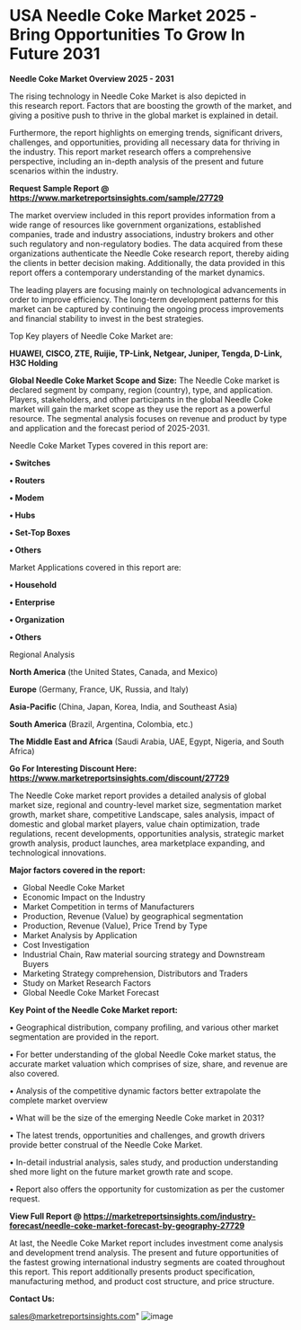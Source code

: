 # USA Needle Coke Market 2025 -Bring Opportunities To Grow In Future 2031

<Strong> Needle Coke Market Overview 2025 - 2031</strong>

The rising technology in Needle Coke Market is also depicted in this research report. Factors that are boosting the growth of the market, and giving a positive push to thrive in the global market is explained in detail.

Furthermore, the report highlights on emerging trends, significant drivers, challenges, and opportunities, providing all necessary data for thriving in the industry. This report market research offers a comprehensive perspective, including an in-depth analysis of the present and future scenarios within the industry.

<strong>Request Sample Report @ <a href=https://www.marketreportsinsights.com/sample/27729>https://www.marketreportsinsights.com/sample/27729</a></strong>

The market overview included in this report provides information from a wide range of resources like government organizations, established companies, trade and industry associations, industry brokers and other such regulatory and non-regulatory bodies. The data acquired from these organizations authenticate the Needle Coke research report, thereby aiding the clients in better decision making. Additionally, the data provided in this report offers a contemporary understanding of the market dynamics.

The leading players are focusing mainly on technological advancements in order to improve efficiency. The long-term development patterns for this market can be captured by continuing the ongoing process improvements and financial stability to invest in the best strategies.

Top Key players of Needle Coke Market are:

<strong>HUAWEI, CISCO, ZTE, Ruijie, TP-Link, Netgear, Juniper, Tengda, D-Link, H3C Holding</strong>

<strong><b>Global Needle Coke Market Scope and Size:</b></strong>
The Needle Coke market is declared segment by company, region (country), type, and application. Players, stakeholders, and other participants in the global Needle Coke market will gain the market scope as they use the report as a powerful resource. The segmental analysis focuses on revenue and product by type and application and the forecast period of 2025-2031.

Needle Coke Market Types covered in this report are:

<strong>• Switches

• Routers

• Modem

• Hubs

• Set-Top Boxes

• Others</strong>

Market Applications covered in this report are:

<strong>• Household

• Enterprise

• Organization

• Others</strong> 

Regional Analysis

<strong>North America</strong> (the United States, Canada, and Mexico)

<strong>Europe</strong> (Germany, France, UK, Russia, and Italy)

<strong>Asia-Pacific</strong> (China, Japan, Korea, India, and Southeast Asia)

<strong>South America</strong> (Brazil, Argentina, Colombia, etc.)

<strong>The Middle East and Africa</strong> (Saudi Arabia, UAE, Egypt, Nigeria, and South Africa)

<strong>Go For Interesting Discount Here: <a href=https://www.marketreportsinsights.com/discount/27729>https://www.marketreportsinsights.com/discount/27729</a></strong>

The Needle Coke market report provides a detailed analysis of global market size, regional and country-level market size, segmentation market growth, market share, competitive Landscape, sales analysis, impact of domestic and global market players, value chain optimization, trade regulations, recent developments, opportunities analysis, strategic market growth analysis, product launches, area marketplace expanding, and technological innovations.

<strong><b>Major factors covered in the report:</b></strong>
<ul>
  <li>Global Needle Coke Market </li>
  <li>Economic Impact on the Industry</li>
  <li>Market Competition in terms of Manufacturers</li>
  <li>Production, Revenue (Value) by geographical segmentation</li>
  <li>Production, Revenue (Value), Price Trend by Type</li>
  <li>Market Analysis by Application</li>
  <li>Cost Investigation</li>
  <li>Industrial Chain, Raw material sourcing strategy and Downstream Buyers</li>
  <li>Marketing Strategy comprehension, Distributors and Traders</li>
  <li>Study on Market Research Factors</li>
  <li>Global Needle Coke Market Forecast</li>
</ul>

<strong><b>Key Point of the Needle Coke Market report:</b></strong>

• Geographical distribution, company profiling, and various other market segmentation are provided in the report.

• For better understanding of the global Needle Coke market status, the accurate market valuation which comprises of size, share, and revenue are also covered.

• Analysis of the competitive dynamic factors better extrapolate the complete market overview

• What will be the size of the emerging Needle Coke market in 2031?

• The latest trends, opportunities and challenges, and growth drivers provide better construal of the Needle Coke Market.

• In-detail industrial analysis, sales study, and production understanding shed more light on the future market growth rate and scope.

• Report also offers the opportunity for customization as per the customer request.

<strong><b>View Full Report @ <a href=https://marketreportsinsights.com/industry-forecast/needle-coke-market-forecast-by-geography-27729>https://marketreportsinsights.com/industry-forecast/needle-coke-market-forecast-by-geography-27729</a></b></strong>


At last, the Needle Coke Market report includes investment come analysis and development trend analysis. The present and future opportunities of the fastest growing international industry segments are coated throughout this report. This report additionally presents product specification, manufacturing method, and product cost structure, and price structure.

<strong>Contact Us:</strong>

sales@marketreportsinsights.com"
![image](https://github.com/user-attachments/assets/595cb543-c764-4f2c-a045-77a34da61133)
